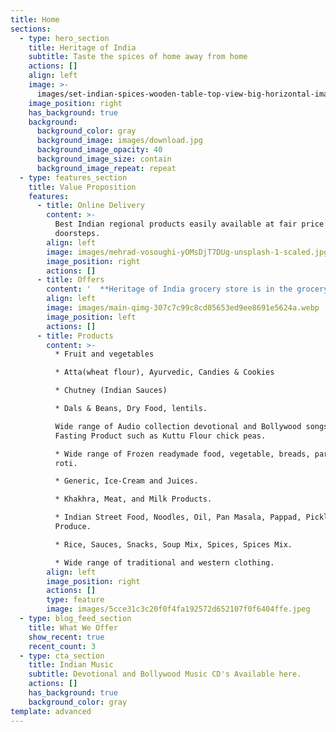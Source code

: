 ```yaml
---
title: Home
sections:
  - type: hero_section
    title: Heritage of India
    subtitle: Taste the spices of home away from home
    actions: []
    align: left
    image: >-
      images/set-indian-spices-wooden-table-top-view-big-horizontal-image-83830359.jpg
    image_position: right
    has_background: true
    background:
      background_color: gray
      background_image: images/download.jpg
      background_image_opacity: 40
      background_image_size: contain
      background_image_repeat: repeat
  - type: features_section
    title: Value Proposition
    features:
      - title: Online Delivery
        content: >-
          Best Indian regional products easily available at fair price on your
          doorsteps.
        align: left
        image: images/mehrad-vosoughi-yOMsDjT7DUg-unsplash-1-scaled.jpg
        image_position: right
        actions: []
      - title: Offers
        content: '  **Heritage of India grocery store is in the grocery store industry to establish a specialty Indian grocery store and we will ensure we make available a wide range of goods and products from top manufacturing brands.**'
        align: left
        image: images/main-qimg-307c7c99c8cd05653ed9ee8691e5624a.webp
        image_position: left
        actions: []
      - title: Products
        content: >-
          * Fruit and vegetables 

          * Atta(wheat flour), Ayurvedic, Candies & Cookies 

          * Chutney (Indian Sauces) 

          * Dals & Beans, Dry Food, lentils. 

          Wide range of Audio collection devotional and Bollywood songs. 
          Fasting Product such as Kuttu Flour chick peas. 

          * Wide range of Frozen readymade food, vegetable, breads, paranthas,
          roti. 

          * Generic, Ice-Cream and Juices. 

          * Khakhra, Meat, and Milk Products. 

          * Indian Street Food, Noodles, Oil, Pan Masala, Pappad, Pickles,
          Produce. 

          * Rice, Sauces, Snacks, Soup Mix, Spices, Spices Mix. 

          * Wide range of traditional and western clothing.
        align: left
        image_position: right
        actions: []
        type: feature
        image: images/5cce31c3c20f0f4fa192572d652107f0f6404ffe.jpeg
  - type: blog_feed_section
    title: What We Offer
    show_recent: true
    recent_count: 3
  - type: cta_section
    title: Indian Music
    subtitle: Devotional and Bollywood Music CD's Available here.
    actions: []
    has_background: true
    background_color: gray
template: advanced
---
```

